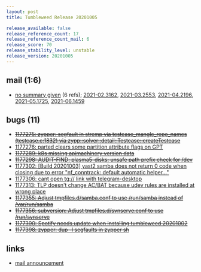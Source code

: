 ```yaml
---
layout: post
title: Tumbleweed Release 20201005

release_available: false
release_reference_count: 17
release_reference_count_mail: 6
release_score: 70
release_stability_level: unstable
release_version: 20201005
---
```


## mail (1:6)

- [no summary given](https://lists.opensuse.org/archives/list/factory@lists.opensuse.org/thread/7DEWSZT2KQHCG36GJ3B6BTBMSYWGESDW) (6 refs); [2021-02.3162](https://lists.opensuse.org/archives/list/factory@lists.opensuse.org/thread/7DEWSZT2KQHCG36GJ3B6BTBMSYWGESDW), [2021-03.2553](https://lists.opensuse.org/archives/list/factory@lists.opensuse.org/thread/7DEWSZT2KQHCG36GJ3B6BTBMSYWGESDW), [2021-04.2196](https://lists.opensuse.org/archives/list/factory@lists.opensuse.org/thread/7DEWSZT2KQHCG36GJ3B6BTBMSYWGESDW), [2021-05.1725](https://lists.opensuse.org/archives/list/factory@lists.opensuse.org/thread/7DEWSZT2KQHCG36GJ3B6BTBMSYWGESDW), [2021-06.1459](https://lists.opensuse.org/archives/list/factory@lists.opensuse.org/thread/7DEWSZT2KQHCG36GJ3B6BTBMSYWGESDW)

## bugs (11)

<!--more-->

- ~~[1177275: zypper: segfault in strcmp via testcase_mangle_repo_names (testcase.c:1832) via zypp::solver::detail::Testcase::createTestcase](https://bugzilla.opensuse.org/show_bug.cgi?id=1177275)~~
- [1177276: parted clears some partition attribute flags on GPT](https://bugzilla.opensuse.org/show_bug.cgi?id=1177276)
- ~~[1177289: k8s missing apimachinery version data](https://bugzilla.opensuse.org/show_bug.cgi?id=1177289)~~
- ~~[1177298: AUDIT-FIND: plasma5-disks: unsafe path prefix check for /dev](https://bugzilla.opensuse.org/show_bug.cgi?id=1177298)~~
- [1177302: \[Build 20201003\] yast2 samba does not return 0 code when closing due to error "nf_conntrack: default automatic helper..."](https://bugzilla.opensuse.org/show_bug.cgi?id=1177302)
- [1177306: cant open tg:// link with telegram-desktop](https://bugzilla.opensuse.org/show_bug.cgi?id=1177306)
- [1177313: TLP doesn't change AC/BAT because udev rules are installed at wrong place](https://bugzilla.opensuse.org/show_bug.cgi?id=1177313)
- ~~[1177355: Adjust tmpfiles.d/samba.conf to use /run/samba instead of /var/run/samba](https://bugzilla.opensuse.org/show_bug.cgi?id=1177355)~~
- ~~[1177356: subversion: Adjust tmpfiles.d/svnserve.conf to use /run/svnserve](https://bugzilla.opensuse.org/show_bug.cgi?id=1177356)~~
- ~~[1177390: Spotify needs update when installing tumbleweed 20201002](https://bugzilla.opensuse.org/show_bug.cgi?id=1177390)~~
- ~~[1177398: zypper: dup -l segfaults in zypper sh](https://bugzilla.opensuse.org/show_bug.cgi?id=1177398)~~



## links

- [mail announcement](https://lists.opensuse.org/archives/list/factory@lists.opensuse.org/thread/7DEWSZT2KQHCG36GJ3B6BTBMSYWGESDW)
